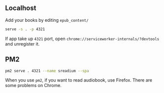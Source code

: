## Localhost

Add your books by editing `epub_content/`

```sh
serve -s . -p 4321
```

If app take up `4321` port, open `chrome://serviceworker-internals/?devtools` and unregister it.

## PM2

```sh
pm2 serve . 4321 --name sreadium --spa
```

When you use `pm2`, if you want to read audiobook, use Firefox. There are some problems on Chrome.